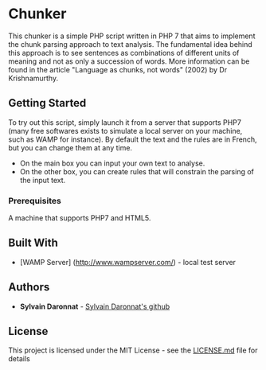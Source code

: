 # Chunker

This chunker is a simple PHP script written in PHP 7 that aims to implement the chunk parsing approach to text analysis.
The fundamental idea behind this approach is to see sentences as combinations of different units of meaning and not as only a succession of words.
More information can be found in the article "Language as chunks, not words" (2002) by Dr Krishnamurthy.

## Getting Started

To try out this script, simply launch it from a server that supports PHP7 (many free softwares exists to simulate a local server on your machine, such as WAMP for instance). 
By default the text and the rules are in French, but you can change them at any time.
* On the main box you can input your own text to analyse.
* On the other box, you can create rules that will constrain the parsing of the input text.

### Prerequisites

A machine that supports PHP7 and HTML5.

## Built With

* [WAMP Server] (http://www.wampserver.com/) - local test server

## Authors

* **Sylvain Daronnat** - [Sylvain Daronnat's github](https://github.com/Daronnat)

## License

This project is licensed under the MIT License - see the [LICENSE.md](LICENSE.md) file for details
